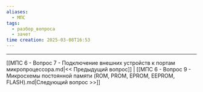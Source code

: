 ```yaml
---
aliases:
  - МПС
tags:
  - разбор_вопроса
  - зачет
time creation: 2025-03-08T16:53
---
```


---
[[МПС 6 - Вопрос 7 - Подключение внешних устройств к портам микропроцессора.md|<< Предыдущий вопрос]] | [[МПС 6 - Вопрос 9 - Микросхемы постоянной памяти (ROM, PROM, EPROM, EEPROM, FLASH).md|Следующий вопрос >>]]